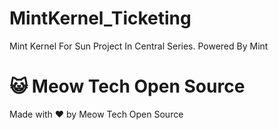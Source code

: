 # MintKernel_Ticketing
Mint Kernel For Sun Project In Central Series.
Powered By Mint

# 😺 Meow Tech Open Source
Made with ❤ by Meow Tech Open Source
